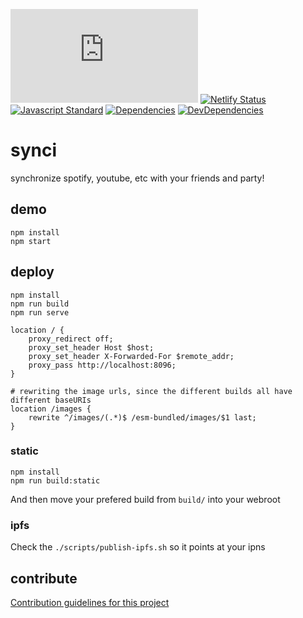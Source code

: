 [![Matrix](https://img.shields.io/matrix/synci:dmnd.sh)](https://matrix.to/#/#synci:dmnd.sh) [![Netlify Status](https://api.netlify.com/api/v1/badges/4a19398b-ed9c-4f3d-80d5-084f08a1d7db/deploy-status)](https://app.netlify.com/sites/synci/deploys) [![Javascript Standard](https://img.shields.io/badge/code_style-standard-brightgreen.svg)](https://standardjs.com) [![Dependencies](https://david-dm.org/zeratax/synci/status.svg)](https://david-dm.org/zeratax/synci) [![DevDependencies](https://david-dm.org/zeratax/synci/dev-status.svg)](https://david-dm.org/zeratax/synci?type=dev) <!-- markdownlint-disable MD041 -->

# synci

synchronize spotify, youtube, etc with your friends and party!

## demo

```shell
npm install
npm start
```

## deploy
```shell
npm install
npm run build
npm run serve
```


```nginx
location / {
    proxy_redirect off;
    proxy_set_header Host $host;
    proxy_set_header X-Forwarded-For $remote_addr;
    proxy_pass http://localhost:8096;
}

# rewriting the image urls, since the different builds all have different baseURIs
location /images {
    rewrite ^/images/(.*)$ /esm-bundled/images/$1 last;
}
```

### static

```shell
npm install
npm run build:static
```

And then move your prefered build from `build/` into your webroot

### ipfs

Check the `./scripts/publish-ipfs.sh` so it points at your ipns

## contribute

[Contribution guidelines for this project](CONTRIBUTING.md)
